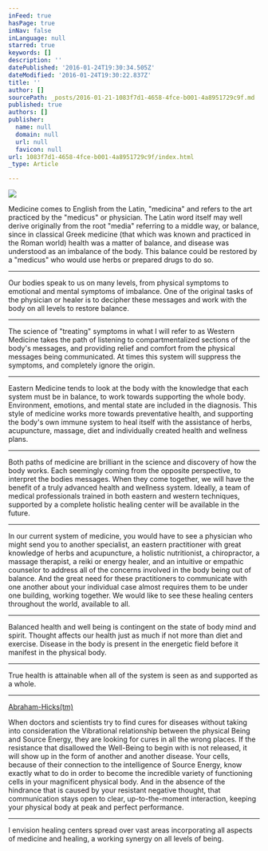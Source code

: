 ```yaml
---
inFeed: true
hasPage: true
inNav: false
inLanguage: null
starred: true
keywords: []
description: ''
datePublished: '2016-01-24T19:30:34.505Z'
dateModified: '2016-01-24T19:30:22.837Z'
title: ''
author: []
sourcePath: _posts/2016-01-21-1083f7d1-4658-4fce-b001-4a8951729c9f.md
published: true
authors: []
publisher:
  name: null
  domain: null
  url: null
  favicon: null
url: 1083f7d1-4658-4fce-b001-4a8951729c9f/index.html
_type: Article

---
```

![](https://the-grid-user-content.s3-us-west-2.amazonaws.com/11ae82f1-a195-4e39-ab6a-da255932e628.jpg)

Medicine comes to English from the Latin, "medicina" and refers to the art practiced by the "medicus" or physician. The Latin word itself may well derive originally from the root "media" referring to a middle way, or balance, since in classical Greek medicine (that which was known and practiced in the Roman world) health was a matter of balance, and disease was understood as an imbalance of the body. This balance could be restored by a "medicus" who would use herbs or prepared drugs to do so.

****

Our bodies speak to us on many levels, from physical symptoms to emotional and mental symptoms of imbalance.  One of the original tasks of the physician or healer is to decipher these messages and work with the body on all levels to restore balance.

****

The science of "treating" symptoms in what I will refer to as Western Medicine takes the path of listening to compartmentalized sections of the body's messages, and providing relief and comfort from the physical messages being communicated.  At times this system will suppress the symptoms, and completely ignore the origin.  

****

Eastern Medicine tends to look at the body with the knowledge that each system must be in balance, to work towards supporting the whole body.  Environment, emotions, and mental state are included in the diagnosis.  This style of medicine works more towards preventative health, and supporting the body's own immune system to heal itself with the assistance of herbs, acupuncture, massage, diet and individually created health and wellness plans.

****

Both paths of medicine are brilliant in the science and discovery of how the body works.  Each seemingly coming from the opposite perspective, to interpret the bodies messages.  When they come together, we will have the benefit of a truly advanced health and wellness system.  Ideally, a team of medical professionals trained in both eastern and western techniques, supported by a complete holistic healing center will be available in the future.  

****

In our current system of medicine, you would have to see a physician who might send you to another specialist, an eastern practitioner with great knowledge of herbs and acupuncture, a holistic nutritionist, a chiropractor, a massage therapist, a reiki or energy healer, and an intuitive or empathic counselor to address all of the concerns involved in the body being out of balance.  And the great need for these practitioners to communicate with one another about your individual case almost requires them to be under one building, working together.  We would like to see these healing centers throughout the world, available to all.

****

Balanced health and well being is contingent on the state of body mind and spirit.  Thought affects our health just as much if not more than diet and exercise.  Disease in the body is present in the energetic field before it manifest in the physical body.  

****

True health is attainable when all of the system is seen as and supported as a whole.

****

[][0]

[Abraham-Hicks(tm)][0]

When doctors and scientists try to find cures for diseases without taking into consideration the Vibrational relationship between the physical Being and Source Energy, they are looking for cures in all the wrong places. If the resistance that disallowed the Well-Being to begin with is not released, it will show up in the form of another and another disease. Your cells, because of their connection to the intelligence of Source Energy, know exactly what to do in order to become the incredible variety of functioning cells in your magnificent physical body. And in the absence of the hindrance that is caused by your resistant negative thought, that communication stays open to clear, up-to-the-moment interaction, keeping your physical body at peak and perfect performance.

****

I envision healing centers spread over vast areas incorporating all aspects of medicine and healing, a working synergy on all levels of being.  

[0]: http://www.facebook.com/abrahamdaily/posts/10150628240191019